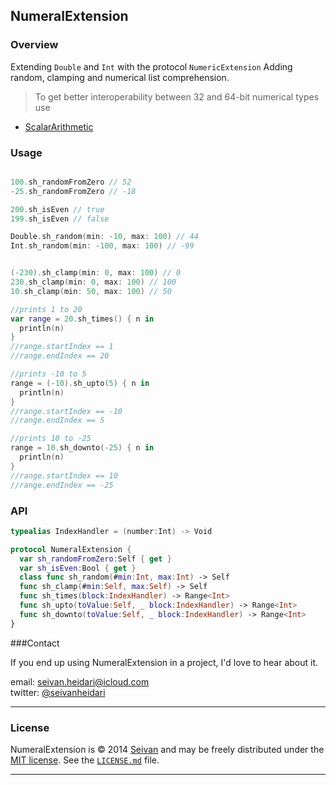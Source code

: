 ## NumeralExtension

### Overview
Extending  ```Double```  and ```Int``` with the protocol ```NumericExtension```
Adding random, clamping and numerical list comprehension.


>To get better interoperability between 32 and 64-bit numerical types use 
* [ScalarArithmetic](https://github.com/seivan/ScalarArithmetic)

### Usage

```swift

100.sh_randomFromZero // 52
-25.sh_randomFromZero // -18

200.sh_isEven // true
199.sh_isEven // false

Double.sh_random(min: -10, max: 100) // 44
Int.sh_random(min: -100, max: 100) // -99


(-230).sh_clamp(min: 0, max: 100) // 0
230.sh_clamp(min: 0, max: 100) // 100
10.sh_clamp(min: 50, max: 100) // 50

//prints 1 to 20
var range = 20.sh_times() { n in
  println(n)
}
//range.startIndex == 1
//range.endIndex == 20

//prints -10 to 5
range = (-10).sh_upto(5) { n in
  println(n)
}
//range.startIndex == -10
//range.endIndex == 5

//prints 10 to -25
range = 10.sh_downto(-25) { n in
  println(n)
}
//range.startIndex == 10
//range.endIndex == -25

``` 

### API

```swift
typealias IndexHandler = (number:Int) -> Void

protocol NumeralExtension {
  var sh_randomFromZero:Self { get }
  var sh_isEven:Bool { get }
  class func sh_random(#min:Int, max:Int) -> Self
  func sh_clamp(#min:Self, max:Self) -> Self
  func sh_times(block:IndexHandler) -> Range<Int>
  func sh_upto(toValue:Self, _ block:IndexHandler) -> Range<Int>
  func sh_downto(toValue:Self, _ block:IndexHandler) -> Range<Int>
}

```


###Contact


If you end up using NumeralExtension in a project, I'd love to hear about it.

email: [seivan.heidari@icloud.com](mailto:seivan.heidari@icloud.com)  
twitter: [@seivanheidari](https://twitter.com/seivanheidari)

***

### License

NumeralExtension is © 2014 [Seivan](http://www.github.com/seivan) and may be freely
distributed under the [MIT license](http://opensource.org/licenses/MIT).
See the [`LICENSE.md`](https://github.com/seivan/NumeralExtension/blob/master/LICENSE.md) file.

*** 
